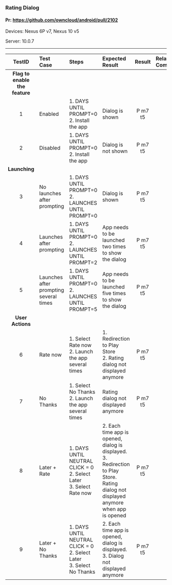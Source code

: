 ###  Rating Dialog 

#### Pr: https://github.com/owncloud/android/pull/2102

Devices: Nexus 6P v7, Nexus 10 v5

Server: 10.0.7


---

 
| TestID | Test Case | Steps | Expected Result | Result | Related Comment |
| :----: | :-------- | :---- | :-------------- | :----: | :------ |
|**Flag to enable the feature**||||||
| 1 | Enabled | 1. DAYS UNTIL PROMPT=0<br>2. Install the app | Dialog is shown | P m7 t5|  |
| 2 | Disabled | 1. DAYS UNTIL PROMPT=0<br>2. Install the app | Dialog is not shown | P m7 t5|  |
|**Launching**||||||
| 3 | No launches after prompting | 1. DAYS UNTIL PROMPT=0<br>2. LAUNCHES UNTIL PROMPT=0 | Dialog is shown| P m7 t5|  |
| 4 | Launches after prompting | 1. DAYS UNTIL PROMPT=0<br>2. LAUNCHES UNTIL PROMPT=2 | App needs to be launched two times to show the dialog | P m7 t5|  |
| 5 | Launches after prompting several times| 1. DAYS UNTIL PROMPT=0<br>2. LAUNCHES UNTIL PROMPT=5 | App needs to be launched five times to show the dialog | P m7 t5|  |
|**User Actions**||||||
| 6 | Rate now | 1. Select Rate now<br>2. Launch the app several times | 1. Redirection to Play Store<br>2. Rating dialog not displayed anymore | P m7 t5|  |
| 7 | No Thanks | 1. Select No Thanks<br>2. Launch the app several times | Rating dialog not displayed anymore | P m7 t5|  |
| 8 | Later + Rate | 1. DAYS UNTIL NEUTRAL CLICK = 0<br>2. Select Later<br>3. Select Rate now | 2. Each time app is opened, dialog is displayed.<br>3. Redirection to Play Store. Rating dialog not displayed anymore when app is opened | P m7 t5|  |
| 9 | Later + No Thanks | 1. DAYS UNTIL NEUTRAL CLICK = 0<br>2. Select Later<br>3. Select No Thanks | 2. Each time app is opened, dialog is displayed.<br>3. Dialog not displayed anymore| P m7 t5|  |